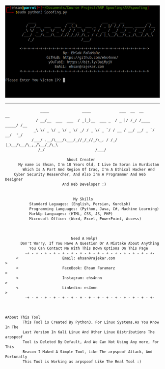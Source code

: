 [![alt tag](ScreenShot.png)](https://wikipedia.org/wiki/Mr._Robot)

---------------------------------------------------------------------------------------

                    ____               ____             ___  __  __           __  
                  / __/__  ___  ___  / _(_)__  ___ _  / _ |/ /_/ /____ _____/ /__
                 _\ \/ _ \/ _ \/ _ \/ _/ / _ \/ _ `/ / __ / __/ __/ _ `/ __/  '_/
                /___/ .__/\___/\___/_//_/_//_/\_, / /_/ |_\__/\__/\_,_/\__/_/\_\ 
                   /_/                       /___/                               

                                About Creater
          My name is Ehsan, I'm 18 Years Old, I Live In Soran in Kurdistan
            Which Is A Part And Region Of Iraq, I'm A Ethical Hacker And 
        Cyber Security Reasercher, And Also I'm A Programmer And Web Designer
                              And Web Developer :)
                         
                         
                                   My Skills       
               Standard Laguages: (English, Persian, Kurdish)
               Programming Languages: (Python, Java, C#, Machine Learning)
               MarkUp Languages: (HTML, CSS, JS, PHP)
               Microsoft Office: (Word, Excel, PowerPoint, Access)
           
           
                         
                                  Need A Help?               
           Don't Worry, If You Have A Question Or A Mistake About Anything
               You Can Contact Me With This Down Options On This Page
             -+ - + - + - + - + - + - + - + - + - + - + - + - + - + - +-
         <                    Email: ehsan@rajekar.com                     >
         <                    FaceBook: Ehsan Faramarz                     >
         <                    Instagram: ehs4nnn                           >
         <                    Linkedin: es4nnn                             >
             -+ - + - + - + - + - + - + - + - + - + - + - + - + - + - +-



    #About This Tool
            This Tool is Created By Python3, For Linux Systems,As You Know In The
            Last Version In Kali Linux And Other Linux Distributions The arpspoof 
            Tool is Deleted By Default, And We Can Not Using Any more, For This 
            Reason I Maked A Simple Tool, Like The arpspoof Attack, And Fortunatly 
            This Tool is Working as arpspoof Like The Real Tool :)
